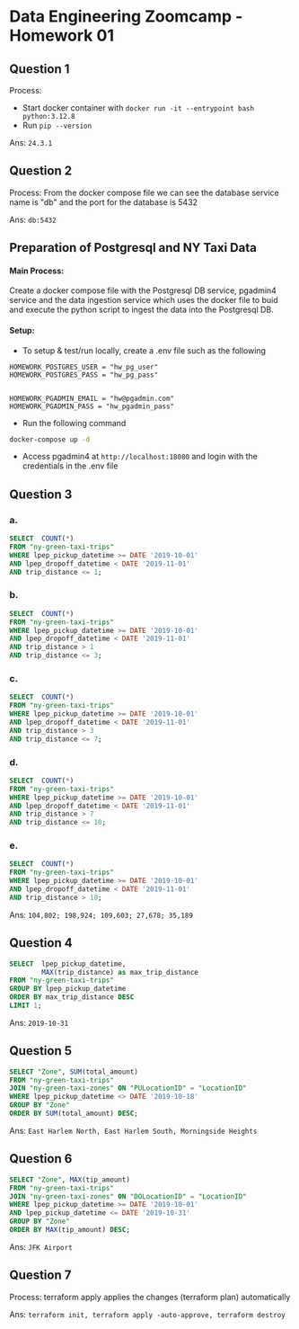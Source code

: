 # Data Engineering Zoomcamp - Homework 01

## Question 1
Process:
- Start docker container with `docker run -it --entrypoint bash python:3.12.8`
- Run `pip --version`

Ans: `24.3.1`


## Question 2
Process:
 From the docker compose file we can see the database service name is "db" and the port for the database is 5432

Ans: `db:5432`


## Preparation of Postgresql and NY Taxi Data

#### Main Process:
Create a docker compose file with the Postgresql DB service, pgadmin4 service and the data ingestion service which uses the docker file to buid and execute the python script to ingest the data into the Postgresql DB.


#### Setup:

- To setup & test/run locally, create a .env file such as the following
```env
HOMEWORK_POSTGRES_USER = "hw_pg_user"
HOMEWORK_POSTGRES_PASS = "hw_pg_pass"


HOMEWORK_PGADMIN_EMAIL = "hw@pgadmin.com"
HOMEWORK_PGADMIN_PASS = "hw_pgadmin_pass"
```

- Run the following command
```bash
docker-compose up -d
```

- Access pgadmin4 at `http://localhost:18080` and login with the credentials in the .env file
## Question 3

### a.
```sql
SELECT 	COUNT(*)
FROM "ny-green-taxi-trips"
WHERE lpep_pickup_datetime >= DATE '2019-10-01'
AND lpep_dropoff_datetime < DATE '2019-11-01'
AND trip_distance <= 1;
```

### b.
```sql
SELECT 	COUNT(*)
FROM "ny-green-taxi-trips"
WHERE lpep_pickup_datetime >= DATE '2019-10-01'
AND lpep_dropoff_datetime < DATE '2019-11-01'
AND trip_distance > 1
AND trip_distance <= 3;
```

### c.
```sql
SELECT 	COUNT(*)
FROM "ny-green-taxi-trips"
WHERE lpep_pickup_datetime >= DATE '2019-10-01'
AND lpep_dropoff_datetime < DATE '2019-11-01'
AND trip_distance > 3
AND trip_distance <= 7;
```

### d.
```sql
SELECT 	COUNT(*)
FROM "ny-green-taxi-trips"
WHERE lpep_pickup_datetime >= DATE '2019-10-01'
AND lpep_dropoff_datetime < DATE '2019-11-01'
AND trip_distance > 7
AND trip_distance <= 10;
```

### e.
```sql
SELECT 	COUNT(*)
FROM "ny-green-taxi-trips"
WHERE lpep_pickup_datetime >= DATE '2019-10-01'
AND lpep_dropoff_datetime < DATE '2019-11-01'
AND trip_distance > 10;
```


Ans: `104,802; 198,924; 109,603; 27,678; 35,189`


## Question 4
```sql
SELECT 	lpep_pickup_datetime,
		MAX(trip_distance) as max_trip_distance
FROM "ny-green-taxi-trips"
GROUP BY lpep_pickup_datetime
ORDER BY max_trip_distance DESC
LIMIT 1;
```

Ans: `2019-10-31`


## Question 5
```sql
SELECT "Zone", SUM(total_amount)
FROM "ny-green-taxi-trips"
JOIN "ny-green-taxi-zones" ON "PULocationID" = "LocationID"
WHERE lpep_pickup_datetime <> DATE '2019-10-18'
GROUP BY "Zone"
ORDER BY SUM(total_amount) DESC;
```

Ans: `East Harlem North, East Harlem South, Morningside Heights`


## Question 6
```sql
SELECT "Zone", MAX(tip_amount)
FROM "ny-green-taxi-trips"
JOIN "ny-green-taxi-zones" ON "DOLocationID" = "LocationID"
WHERE lpep_pickup_datetime >= DATE '2019-10-01'
AND lpep_pickup_datetime <= DATE '2019-10-31'
GROUP BY "Zone"
ORDER BY MAX(tip_amount) DESC;
```

Ans: `JFK Airport`


## Question 7

Process: terraform apply applies the changes (terraform plan) automatically

Ans: `terraform init, terraform apply -auto-approve, terraform destroy`
